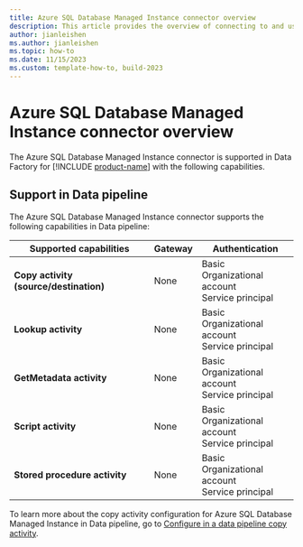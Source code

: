 ```yaml
---
title: Azure SQL Database Managed Instance connector overview
description: This article provides the overview of connecting to and using Azure SQL Database Managed Instance data in Data Factory.
author: jianleishen
ms.author: jianleishen
ms.topic: how-to
ms.date: 11/15/2023
ms.custom: template-how-to, build-2023
---
```


# Azure SQL Database Managed Instance connector overview

The Azure SQL Database Managed Instance connector is supported in Data Factory for [!INCLUDE [product-name](../includes/product-name.md)] with the following capabilities.

## Support in Data pipeline

The Azure SQL Database Managed Instance connector supports the following capabilities in Data pipeline:

| Supported capabilities | Gateway | Authentication |
| --- | --- | --- |
| **Copy activity (source/destination)** | None | Basic<br>Organizational account<br>Service principal |
| **Lookup activity** | None | Basic<br>Organizational account<br>Service principal |
| **GetMetadata activity** | None | Basic<br>Organizational account<br>Service principal |
| **Script activity** | None | Basic<br>Organizational account<br>Service principal |
| **Stored procedure activity** | None | Basic<br>Organizational account<br>Service principal |

To learn more about the copy activity configuration for Azure SQL Database Managed Instance in Data pipeline, go to [Configure in a data pipeline copy activity](connector-azure-sql-database-managed-instance-copy-activity.md).
